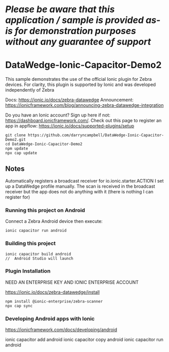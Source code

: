 *Please be aware that this application / sample is provided as-is for demonstration purposes without any guarantee of support*
=========================================================

# DataWedge-Ionic-Capacitor-Demo2

This sample demonstrates the use of the official Ionic plugin for Zebra devices.
For clarity, this plugin is supported by Ionic and was developed independently of Zebra

Docs: https://ionic.io/docs/zebra-datawedge
Announcement: https://ionicframework.com/blog/announcing-zebra-datawedge-integration 

Do you have an Ionic account? Sign up here if not: https://dashboard.ionicframework.com/. 
Check out this page to register an app in appflow: https://ionic.io/docs/supported-plugins/setup 

```
git clone https://github.com/darryncampbell/DataWedge-Ionic-Capacitor-Demo2.git
cd DataWedge-Ionic-Capacitor-Demo2
npm update
npx cap update
```

## Notes
Automatically registers a broadcast receiver for io.ionic.starter.ACTION
I set up a DataWedge profile manually.  The scan is received in the broadcast receiver but the app does not do anything with it (there is nothing I can register for)


### Running this project on Android

Connect a Zebra Android device then execute:
```
ionic capacitor run android
```

### Building this project

```
ionic capacitor build android
//  Android Studio will launch
```

### Plugin Installation
NEED AN ENTERPRISE KEY AND IONIC ENTERPRISE ACCOUNT

https://ionic.io/docs/zebra-datawedge/install

```
npm install @ionic-enterprise/zebra-scanner
npx cap sync
```

### Developing Android apps with Ionic
https://ionicframework.com/docs/developing/android

ionic capacitor add android
ionic capacitor copy android
ionic capacitor run android


